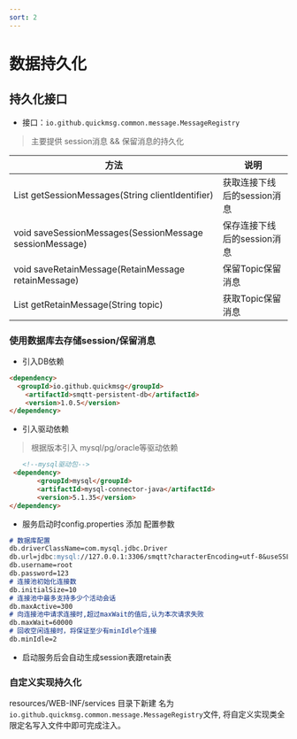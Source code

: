 ```yaml
---
sort: 2
---
```


# 数据持久化

## 持久化接口 

- 接口：`io.github.quickmsg.common.message.MessageRegistry`

> 主要提供 session消息 && 保留消息的持久化 

|  方法   | 说明  | 
|  ----  | ----  |
|     List<SessionMessage> getSessionMessages(String clientIdentifier)  | 获取连接下线后的session消息 |
|     void saveSessionMessages(SessionMessage sessionMessage) | 保存连接下线后的session消息 |
|     void saveRetainMessage(RetainMessage retainMessage) | 保留Topic保留消息|
|     List<RetainMessage> getRetainMessage(String topic)| 获取Topic保留消息 |


### 使用数据库去存储session/保留消息

- 引入DB依赖
```markdown
<dependency>
  <groupId>io.github.quickmsg</groupId>
    <artifactId>smqtt-persistent-db</artifactId>
    <version>1.0.5</version>
</dependency>
```
- 引入驱动依赖
> 根据版本引入 mysql/pg/oracle等驱动依赖
```markdown
　　<!--mysql驱动包-->
 <dependency>
       <groupId>mysql</groupId>
       <artifactId>mysql-connector-java</artifactId>
       <version>5.1.35</version>
</dependency>
```

- 服务启动时config.properties 添加 配置参数

```markdown
# 数据库配置
db.driverClassName=com.mysql.jdbc.Driver
db.url=jdbc:mysql://127.0.0.1:3306/smqtt?characterEncoding=utf-8&useSSL=false&useInformationSchema=true&serverTimezone=UTC
db.username=root
db.password=123
# 连接池初始化连接数
db.initialSize=10
# 连接池中最多支持多少个活动会话
db.maxActive=300
# 向连接池中请求连接时,超过maxWait的值后,认为本次请求失败
db.maxWait=60000
# 回收空闲连接时，将保证至少有minIdle个连接
db.minIdle=2

  ```

- 启动服务后会自动生成session表跟retain表



### 自定义实现持久化
resources/WEB-INF/services 目录下新建
名为`io.github.quickmsg.common.message.MessageRegistry`文件,
将自定义实现类全限定名写入文件中即可完成注入。
